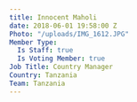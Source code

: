 ```yaml
---
title: Innocent Maholi
date: 2018-06-01 19:58:00 Z
Photo: "/uploads/IMG_1612.JPG"
Member Type:
  Is Staff: true
  Is Voting Member: true
Job Title: Country Manager
Country: Tanzania
Team: Tanzania
---
```

